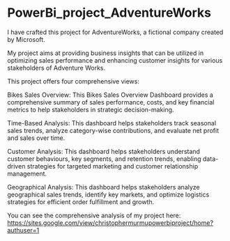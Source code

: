 # PowerBi_project_AdventureWorks
I have crafted this project for AdventureWorks, a fictional company created by Microsoft. 

My project aims at providing business insights that can be utilized in optimizing sales performance and enhancing customer insights for various stakeholders of Adventure Works.

This project offers four comprehensive views: 

Bikes Sales Overview: 
This Bikes Sales Overview Dashboard provides a comprehensive summary of sales performance, costs, and key financial metrics to help stakeholders in strategic decision-making. 

Time-Based Analysis: 
This dashboard helps stakeholders track seasonal sales trends, analyze category-wise contributions, and evaluate net profit and sales over time.

Customer Analysis: 
This dashboard helps stakeholders understand customer behaviours, key segments, and retention trends, enabling data-driven strategies for targeted marketing and customer relationship management.

Geographical Analysis: 
This dashboard helps stakeholders analyze geographical sales trends, identify key markets, and optimize logistics strategies for efficient order fulfillment and growth.

You can see the comprehensive analysis of my project here: https://sites.google.com/view/christophermurmupowerbiproject/home?authuser=1

